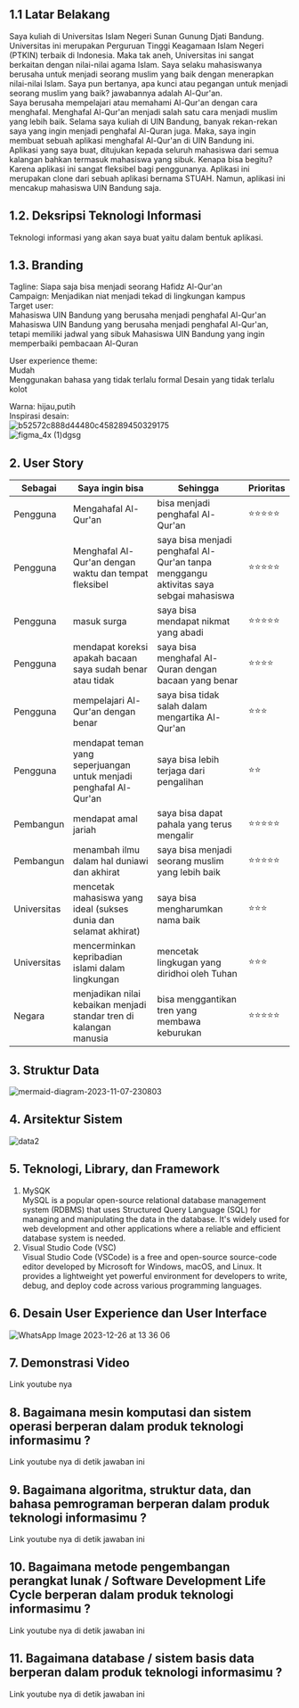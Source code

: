 ## 1.1 Latar Belakang
Saya kuliah di Universitas Islam Negeri Sunan Gunung Djati Bandung. Universitas ini merupakan Perguruan Tinggi Keagamaan Islam Negeri (PTKIN) terbaik di Indonesia. Maka tak aneh, Universitas ini sangat berkaitan dengan nilai-nilai agama Islam. Saya selaku mahasiswanya berusaha untuk menjadi seorang muslim yang baik dengan menerapkan nilai-nilai Islam. Saya pun bertanya, apa kunci atau pegangan untuk menjadi seorang muslim yang baik? jawabannya adalah Al-Qur'an.
<br>
Saya berusaha mempelajari atau memahami Al-Qur'an dengan cara menghafal. Menghafal Al-Qur'an menjadi salah satu cara menjadi muslim yang lebih baik. Selama saya kuliah di UIN Bandung, banyak rekan-rekan saya yang ingin menjadi penghafal Al-Quran juga. Maka, saya ingin membuat sebuah aplikasi menghafal Al-Qur'an di UIN Bandung ini.
<br>
Aplikasi yang saya buat, ditujukan kepada seluruh mahasiswa dari semua kalangan bahkan termasuk mahasiswa yang sibuk. Kenapa bisa begitu? Karena aplikasi ini sangat fleksibel bagi penggunanya. Aplikasi ini merupakan clone dari sebuah aplikasi bernama STUAH. Namun, aplikasi ini mencakup mahasiswa UIN Bandung saja.
<br>
## 1.2. Deksripsi Teknologi Informasi
Teknologi informasi yang akan saya buat yaitu dalam bentuk aplikasi.

## 1.3. Branding

Tagline: Siapa saja bisa menjadi seorang Hafidz Al-Qur'an<br>
Campaign: Menjadikan niat menjadi tekad di lingkungan kampus<br>
Target user:<br>
Mahasiswa UIN Bandung yang berusaha menjadi penghafal Al-Qur'an
Mahasiswa UIN Bandung yang berusaha menjadi penghafal Al-Qur'an, tetapi memiliki jadwal yang sibuk
Mahasiswa UIN Bandung yang ingin memperbaiki pembacaan Al-Quran 


User experience theme:<br>
Mudah <br>
Menggunakan bahasa yang tidak terlalu formal
Desain yang tidak terlalu kolot

Warna: hijau,putih<br>
Inspirasi desain:
<br>
![b52572c888d44480c458289450329175](https://github.com/Andimugni27/job_interview.md/assets/144541746/dc843b92-21b0-4cb7-8e5f-b2e535766137)
<br>
![figma_4x (1)dgsg](https://github.com/Andimugni27/job_interview.md/assets/144541746/2cf884bc-ccff-4cf0-a3bf-9cd1edb9cb9e)



## 2. User Story

 Sebagai | Saya ingin bisa | Sehingga | Prioritas
---|---|---|---
 Pengguna | Mengahafal Al-Qur'an | bisa menjadi penghafal Al-Qur'an | ⭐⭐⭐⭐⭐
 Pengguna | Menghafal Al-Qur'an dengan waktu dan tempat fleksibel | saya bisa menjadi penghafal Al-Qur'an tanpa menggangu aktivitas saya sebgai mahasiswa | ⭐⭐⭐⭐⭐
 Pengguna | masuk surga | saya bisa mendapat nikmat yang abadi | ⭐⭐⭐⭐⭐
 Pengguna | mendapat koreksi apakah bacaan saya sudah benar atau tidak | saya bisa menghafal Al-Quran dengan bacaan yang benar | ⭐⭐⭐⭐
 Pengguna | mempelajari Al-Qur'an dengan benar | saya bisa tidak salah dalam mengartika Al-Qur'an | ⭐⭐⭐
 Pengguna | mendapat teman yang seperjuangan untuk menjadi penghafal Al-Qur'an | saya bisa lebih terjaga dari pengalihan | ⭐⭐
 Pembangun | mendapat amal jariah | saya bisa dapat pahala yang terus mengalir | ⭐⭐⭐⭐⭐
 Pembangun | menambah ilmu dalam hal duniawi dan akhirat | saya bisa menjadi seorang muslim yang lebih baik | ⭐⭐⭐⭐⭐
 Universitas | mencetak mahasiswa yang ideal (sukses dunia dan selamat akhirat) | saya bisa mengharumkan nama baik | ⭐⭐⭐
 Universitas | mencerminkan kepribadian islami dalam lingkungan | mencetak lingkugan yang diridhoi oleh Tuhan | ⭐⭐⭐
 Negara | menjadikan nilai kebaikan menjadi standar tren di kalangan manusia | bisa menggantikan tren yang membawa keburukan | ⭐⭐⭐⭐⭐

## 3. Struktur Data
![mermaid-diagram-2023-11-07-230803](https://github.com/Andimugni27/job_interview.md/assets/144541746/2161b054-d44b-4dbd-a082-738d3ecf912b)

## 4. Arsitektur Sistem
![data2](https://github.com/Andimugni27/job_interview.md/assets/144541746/5a9953d8-00d0-4365-96a1-aec08aac14c6)


## 5. Teknologi, Library, dan Framework
 1. MySQK<br>
 MySQL is a popular open-source relational database management system (RDBMS) that uses Structured Query Language (SQL) for managing and manipulating the data in the database. It's widely used for web development and other applications where a reliable and efficient database system is needed.<br>
 2. Visual Studio Code (VSC)<br>
    Visual Studio Code (VSCode) is a free and open-source source-code editor developed by Microsoft for Windows, macOS, and Linux. It provides a lightweight yet powerful environment for developers to write, debug, and deploy code across various programming languages.
    


## 6. Desain User Experience dan User Interface

![WhatsApp Image 2023-12-26 at 13 36 06](https://github.com/Andimugni27/campus.md/assets/144541746/55964153-d9b2-4378-a30c-06261691047c)



## 7. Demonstrasi Video

Link youtube nya

## 8. Bagaimana mesin komputasi dan sistem operasi berperan dalam produk teknologi informasimu ?

Link youtube nya di detik jawaban ini

## 9. Bagaimana algoritma, struktur data, dan bahasa pemrograman berperan dalam produk teknologi informasimu ?

Link youtube nya di detik jawaban ini

## 10. Bagaimana metode pengembangan perangkat lunak / Software Development Life Cycle berperan dalam produk teknologi informasimu ?

Link youtube nya di detik jawaban ini

## 11. Bagaimana database / sistem basis data berperan dalam produk teknologi informasimu ?

Link youtube nya di detik jawaban ini
